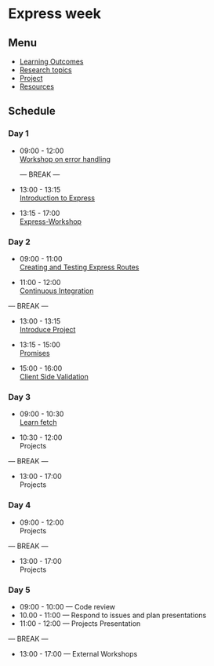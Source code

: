 # Express week

## Menu

- [Learning Outcomes](./learning-outcomes.md)
- [Research topics](./research-afternoon.md)
- [Project](./project.md)
- [Resources](./resources)

## Schedule

### Day 1

- 09:00 - 12:00 <br>
  [Workshop on error handling](https://github.com/GSG-CA/error-handling-workshop)

  — BREAK —

- 13:00 - 13:15 <br>
  [Introduction to Express](https://github.com/GSG-CA/introduction-to-express)
  
- 13:15 - 17:00 <br>
  [Express-Workshop](https://github.com/GSG-CA/express-workshop)
  
### Day 2

- 09:00 - 11:00 <br>
  [Creating and Testing Express Routes](https://github.com/GSG-CA/express-and-testing-workshop)

- 11:00 - 12:00 <br>
  [Continuous Integration](./CI.md)

— BREAK —


- 13:00 - 13:15 <br>
  [Introduce Project](./project.md)

- 13:15 - 15:00 <br>
  [Promises](https://github.com/GSG-CA/mc-promise-me-this)
  
- 15:00 - 16:00 <br>
  [Client Side Validation](https://github.com/GSG-CA/client-side-validation)
  

### Day 3

- 09:00 - 10:30 <br>
  [Learn fetch](https://github.com/GSG-CA/learn-fetch)

- 10:30 - 12:00 <br>
  Projects

— BREAK —

- 13:00 - 17:00<br>
  Projects

### Day 4

- 09:00 - 12:00 <br>
  Projects

— BREAK —

- 13:00 - 17:00 <br>
  Projects

### Day 5

- 09:00 - 10:00 — Code review 
- 10.00 - 11:00 — Respond to issues and plan presentations
- 11:00 - 12:00 — Projects Presentation

— BREAK —

- 13:00 - 17:00 — External Workshops
